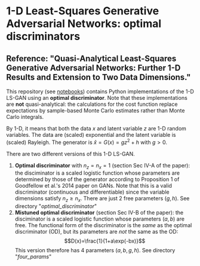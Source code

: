 # 1-D Least-Squares Generative Adversarial Networks: optimal discriminators
## Reference: "Quasi-Analytical Least-Squares Generative Adversarial Networks: Further 1-D Results and Extension to Two Data Dimensions."

This repository (see [notebooks](notebooks))  contains Python implementations of the 1-D LS-GAN using an **optimal discriminator**. Note that these implementations are **not** quasi-analytical: the calculations for the cost function replace expectations by sample-based Monte Carlo estimates rather than Monte Carlo integrals.

By 1-D, it means that both the data $x$ and latent variable $z$ are 1-D random variables. The data are (scaled) exponential and the latent variable is (scaled) Rayleigh.  The generator is $\hat{x}=G(x)=gz^2+h$ with $g>0$.

There are two different versions of this 1-D LS-GAN.
1. **Optimal discriminator** with $n_z = n_x = 1$ (section Sec IV-A of the paper): the disciminator is a scaled logistic function whose parameters are determined by those of the generator according to Proposition 1 of Goodfellow et al.'s 2014 paper on GANs. Note that this is a valid discriminator (continuous and differentiable) since the variable dimensions satisfy $n_z\geq n_x$. There are just 2 free parameters $(g,h)$. See directory "_optimal_discriminator_"
2. **Mistuned optimal discriminator** (section Sec IV-B of the paper): the disciminator is a scaled logistic function whose parameters $(a,b)$ are free. The functional form of the discriminator is the _same_ as the optimal discriminator (OD), but its parameters are _not_ the same as the OD: $$D(x)=\frac{1}{1+a\exp(-bx)}$$ This version therefore has 4 parameters $(a,b,g,h)$. See directory "_four_params_"
